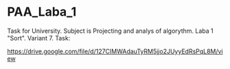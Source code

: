 # PAA_Laba_1

Task for University. Subject is Projecting and analys of algorythm. Laba 1 "Sort". Variant 7. Task:

https://drive.google.com/file/d/127CIMWAdauTyRM5jjo2JUyyEdRsPqL8M/view
